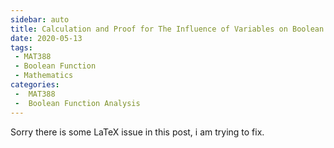 ```yaml
---
sidebar: auto
title: Calculation and Proof for The Influence of Variables on Boolean Functions
date: 2020-05-13
tags:
 - MAT388
 - Boolean Function
 - Mathematics
categories:
 -  MAT388
 -  Boolean Function Analysis
---
```


Sorry there is some LaTeX issue in this post, i am trying to fix.